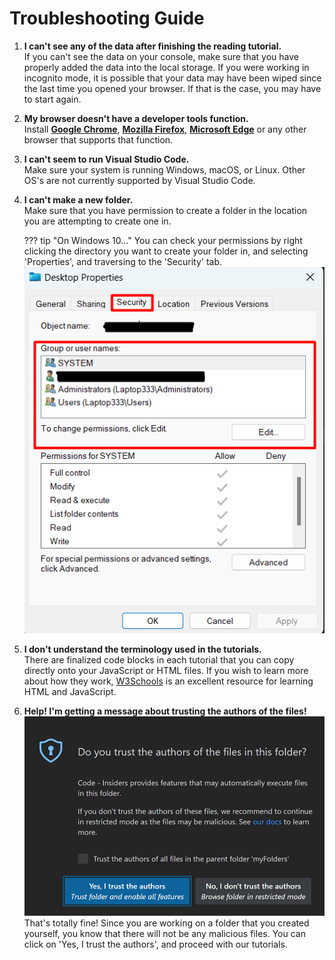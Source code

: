 # Troubleshooting Guide

1. **I can't see any of the data after finishing the reading tutorial.**
<br> If you can't see the data on your console, make sure that you have properly added the data into the local storage. If you were working in incognito mode, it is possible that your data may have been wiped since the last time you opened your browser. If that is the case, you may have to start again.

2. **My browser doesn't have a developer tools function.**
<br> Install [**Google Chrome**](https://www.google.com/intl/en_ca/chrome/), [**Mozilla Firefox**](https://www.mozilla.org/en-CA/firefox/new/), [**Microsoft Edge**](https://www.microsoft.com/en-us/edge/download?form=MA13FJ) or any other browser that supports that function.

3. **I can't seem to run Visual Studio Code.**
<br> Make sure your system is running Windows, macOS, or Linux. Other OS's are not currently supported by Visual Studio Code.

4. **I can't make a new folder.**
    <br> Make sure that you have permission to create a folder in the location you are attempting to create one in.

    ??? tip "On Windows 10..."
        You can check your permissions by right clicking the directory you want to create your folder in, and selecting 'Properties', and traversing to the 'Security' tab.
        ![permissions](permissions.png)

5. **I don't understand the terminology used in the tutorials.**
    <br> There are finalized code blocks in each tutorial that you can copy directly onto your JavaScript or HTML files. If you wish to learn more about how they work, [W3Schools](https://w3schools.com/) is an excellent resource for learning HTML and JavaScript.

6. **Help! I'm getting a message about trusting the authors of the files!**
    <br> ![trust](trust.png)
    <br> That's totally fine! Since you are working on a folder that you created yourself, you know that there will not be any malicious files. You can click on 'Yes, I trust the authors', and proceed with our tutorials.
